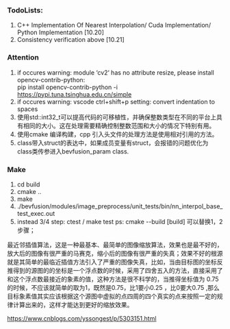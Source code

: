 ### TodoLists:
1)  C++ Implementation Of Nearest Interpolation/ Cuda Implementation/ Python Implementation [10.20]
2)  Consistency verification  above [10.21]

### Attention
1) if occures warning: module ‘cv2‘ has no attribute resize, please install opencv-contrib-python:  
pip install opencv-contrib-python -i https://pypi.tuna.tsinghua.edu.cn/simple
2) if occures warning: 
vscode ctrl+shift+p setting: convert indentation to spaces
3) 使用std::int32_t可以提高代码的可移植性，并确保整数类型在不同的平台上具有相同的大小。这在处理需要精确控制整数范围和大小的情况下特别有用。
4) 使用cmake 编译构建，cpp 引入头文件的处理方法是使用相对引用的方法。
5) class带入struct的表达中，如果成员变量有struct，会报错的问题优化为class类传参进入bevfusion_param class.

### Make 
1) cd build
2) cmake ..
3) make
4) ./bevfusion/modules/image_preprocess/unit_tests/bin/nn_interpol_base_test_exec.out
4) instead 3/4 step: ctest / make test
ps: cmake --build [build] 可以替换1，2步骤；


最近邻插值算法，这是一种最基本、最简单的图像缩放算法，效果也是最不好的，放大后的图像有很严重的马赛克，缩小后的图像有很严重的失真；效果不好的根源就是其简单的最临近插值方法引入了严重的图像失真，比如，当由目标图的坐标反推得到的源图的的坐标是一个浮点数的时候，采用了四舍五入的方法，直接采用了和这个浮点数最接近的象素的值，这种方法是很不科学的，当推得坐标值为 0.75的时候，不应该就简单的取为1，既然是0.75，比1要小0.25 ，比0要大0.75 ,那么目标象素值其实应该根据这个源图中虚拟的点四周的四个真实的点来按照一定的规律计算出来的，这样才能达到更好的缩放效果。

https://www.cnblogs.com/yssongest/p/5303151.html